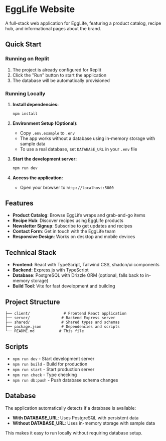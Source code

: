 # EggLife Website

A full-stack web application for EggLife, featuring a product catalog, recipe hub, and informational pages about the brand.

## Quick Start

### Running on Replit
1. The project is already configured for Replit
2. Click the "Run" button to start the application
3. The database will be automatically provisioned

### Running Locally

1. **Install dependencies:**
   ```bash
   npm install
   ```

2. **Environment Setup (Optional):**
   - Copy `.env.example` to `.env`
   - The app works without a database using in-memory storage with sample data
   - To use a real database, set `DATABASE_URL` in your `.env` file

3. **Start the development server:**
   ```bash
   npm run dev
   ```

4. **Access the application:**
   - Open your browser to `http://localhost:5000`

## Features

- **Product Catalog**: Browse EggLife wraps and grab-and-go items
- **Recipe Hub**: Discover recipes using EggLife products
- **Newsletter Signup**: Subscribe to get updates and recipes
- **Contact Form**: Get in touch with the EggLife team
- **Responsive Design**: Works on desktop and mobile devices

## Technical Stack

- **Frontend**: React with TypeScript, Tailwind CSS, shadcn/ui components
- **Backend**: Express.js with TypeScript
- **Database**: PostgreSQL with Drizzle ORM (optional, falls back to in-memory storage)
- **Build Tool**: Vite for fast development and building

## Project Structure

```
├── client/               # Frontend React application
├── server/              # Backend Express server
├── shared/              # Shared types and schemas
├── package.json         # Dependencies and scripts
└── README.md           # This file
```

## Scripts

- `npm run dev` - Start development server
- `npm run build` - Build for production
- `npm run start` - Start production server
- `npm run check` - Type checking
- `npm run db:push` - Push database schema changes

## Database

The application automatically detects if a database is available:
- **With DATABASE_URL**: Uses PostgreSQL with persistent data
- **Without DATABASE_URL**: Uses in-memory storage with sample data

This makes it easy to run locally without requiring database setup.